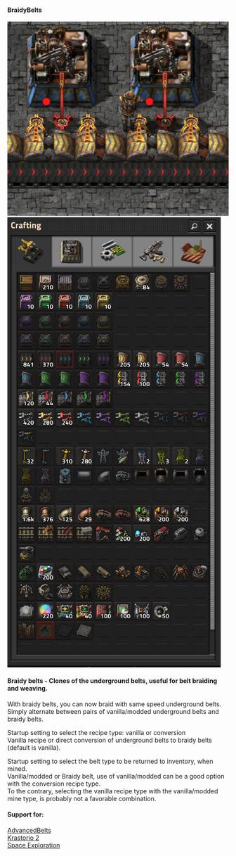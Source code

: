 #### BraidyBelts
 
![Braidy belts](/braiding.png)
![Crafting](/crafting.png)

#### Braidy belts - Clones of the underground belts, useful for belt braiding and weaving.  

With braidy belts, you can now braid with same speed underground belts.  
Simply alternate between pairs of vanilla/modded underground belts and braidy belts.  

Startup setting to select the recipe type: vanilla or conversion  
Vanilla recipe or direct conversion of underground belts to braidy belts (default is vanilla).  

Startup setting to select the belt type to be returned to inventory, when mined.  
Vanilla/modded or Braidy belt, use of vanilla/modded can be a good option with the conversion recipe type.  
To the contrary, selecting the vanilla recipe type with the vanilla/modded mine type, is probably not a favorable combination.  

#### Support for:  

[AdvancedBelts](https://mods.factorio.com/mod/AdvancedBelts)  
[Krastorio 2](https://mods.factorio.com/mod/Krastorio2)  
[Space Exploration](https://mods.factorio.com/mod/space-exploration)  
